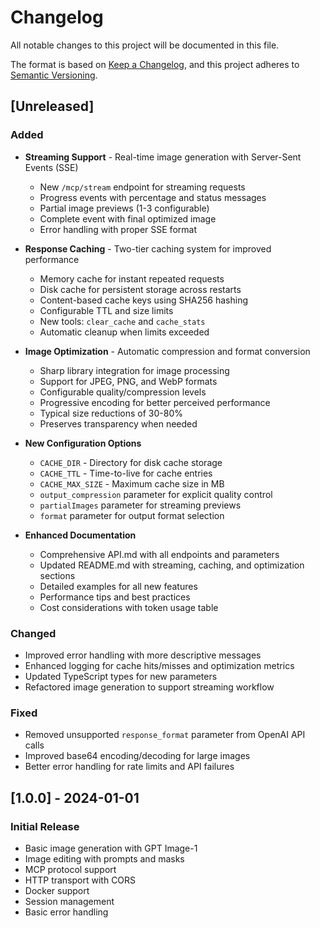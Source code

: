 # Changelog

All notable changes to this project will be documented in this file.

The format is based on [Keep a Changelog](https://keepachangelog.com/en/1.0.0/),
and this project adheres to [Semantic Versioning](https://semver.org/spec/v2.0.0.html).

## [Unreleased]

### Added
- **Streaming Support** - Real-time image generation with Server-Sent Events (SSE)
  - New `/mcp/stream` endpoint for streaming requests
  - Progress events with percentage and status messages
  - Partial image previews (1-3 configurable)
  - Complete event with final optimized image
  - Error handling with proper SSE format

- **Response Caching** - Two-tier caching system for improved performance
  - Memory cache for instant repeated requests
  - Disk cache for persistent storage across restarts
  - Content-based cache keys using SHA256 hashing
  - Configurable TTL and size limits
  - New tools: `clear_cache` and `cache_stats`
  - Automatic cleanup when limits exceeded

- **Image Optimization** - Automatic compression and format conversion
  - Sharp library integration for image processing
  - Support for JPEG, PNG, and WebP formats
  - Configurable quality/compression levels
  - Progressive encoding for better perceived performance
  - Typical size reductions of 30-80%
  - Preserves transparency when needed

- **New Configuration Options**
  - `CACHE_DIR` - Directory for disk cache storage
  - `CACHE_TTL` - Time-to-live for cache entries
  - `CACHE_MAX_SIZE` - Maximum cache size in MB
  - `output_compression` parameter for explicit quality control
  - `partialImages` parameter for streaming previews
  - `format` parameter for output format selection

- **Enhanced Documentation**
  - Comprehensive API.md with all endpoints and parameters
  - Updated README.md with streaming, caching, and optimization sections
  - Detailed examples for all new features
  - Performance tips and best practices
  - Cost considerations with token usage table

### Changed
- Improved error handling with more descriptive messages
- Enhanced logging for cache hits/misses and optimization metrics
- Updated TypeScript types for new parameters
- Refactored image generation to support streaming workflow

### Fixed
- Removed unsupported `response_format` parameter from OpenAI API calls
- Improved base64 encoding/decoding for large images
- Better error handling for rate limits and API failures

## [1.0.0] - 2024-01-01

### Initial Release
- Basic image generation with GPT Image-1
- Image editing with prompts and masks
- MCP protocol support
- HTTP transport with CORS
- Docker support
- Session management
- Basic error handling